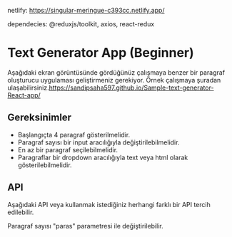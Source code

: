 netlify: https://singular-meringue-c393cc.netlify.app/

dependecies: @reduxjs/toolkit, axios, react-redux

# Text Generator App (Beginner)

Aşağıdaki ekran görüntüsünde gördüğünüz çalışmaya benzer bir paragraf oluşturucu uygulaması geliştirmeniz gerekiyor.
Örnek çalışmaya şuradan ulaşabilirsiniz.https://sandipsaha597.github.io/Sample-text-generator-React-app/

## Gereksinimler

- Başlangıçta 4 paragraf gösterilmelidir.
- Paragraf sayısı bir input aracılığıyla değiştirilebilmelidir.
- En az bir paragraf seçilebilmelidir.
- Paragraflar bir dropdown aracılığıyla text veya html olarak gösterilebilmelidir.

## API

Aşağıdaki API veya kullanmak istediğiniz herhangi farklı bir API tercih edilebilir.

Paragraf sayısı "paras" parametresi ile değiştirilebilir.
